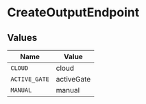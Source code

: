 # CreateOutputEndpoint


## Values

| Name          | Value         |
| ------------- | ------------- |
| `CLOUD`       | cloud         |
| `ACTIVE_GATE` | activeGate    |
| `MANUAL`      | manual        |